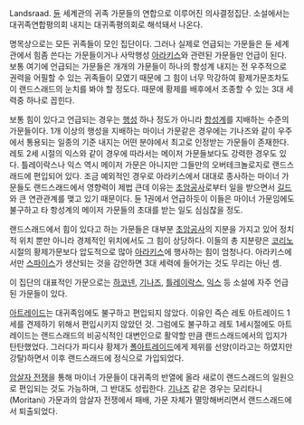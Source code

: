 Landsraad. [듄](%EB%93%84.md) 세계관의 귀족 가문들의 연합으로 이루어진 의사결정집단. 소설에서는 대귀족연합평의회
내지는 대귀족평의회로 해석돼서 나온다.

명목상으로는 모든 귀족들이 모인 집단이다. 그러나 실제로 언급되는 가문들은 듄 세계관에서 힘좀 쓴다는 가문들이거나 사막행성
[아라키스](%EC%95%84%EB%9D%BC%ED%82%A4%EC%8A%A4.md)와 관련된 가문들만 언급이 된다. 보통 여기에
언급되는 가문들은 개개의 가문들이 하나의 항성계 내지는 전 우주적으로 권력을 어필할 수 있는 귀족들이 모였기 때문에 그 힘이 너무 막강하여
황제가문조차도 이 랜드스래드의 눈치를 봐야 할 정도다. 때문에 황제를 배후에서 조종할 수 있는 3대 세력중 하나로 꼽힌다.

보통 힘이 있다고 언급되는 경우는 [행성](%ED%96%89%EC%84%B1.md) 하나 정도가 아니라
[항성계](%ED%95%AD%EC%84%B1%EA%B3%84.md)를 지배하는 수준의 가문들이다. 1개 이상의 행성을 지배하는 마이너
가문같은 경우에는 기나즈와 같이 우주에서 통용되는 일종의 기준 내지는 어떤 분야에서 최고로 인정받는 가문들이 존재한다. 레토 2세 시절의
익스와 같이 경우에 따라서는 메이저 가문들보다도 강력한 경우도 있다. 틀레이락스나 익스 역시 메이저 가문은 아니지만 그들만의 오버테크놀로지로
랜드스래드에 편입되어 있다. 조금 예외적인 경우로 아라키스에서 대대로 종사하는 마이너 가문들도 랜드스래드에서 영향력이 제법 큰데 이유는
[초암공사](%EC%B4%88%EC%95%94%EA%B3%B5%EC%82%AC.md)로부터 일을 받으면서
[길드](%EA%B8%B8%EB%93%9C.md)와 큰 연관관계를 맺고 있기 때문이다. 듄 1권에서 언급하듯이 이들은 마이너 가문임에도
불구하고 타 항성계의 메이저 가문들의 초대를 받는 일도 심심찮을 정도.

랜드스래드에서 힘이 있다고 하는 가문들은 대부분 [초암공사](%EC%B4%88%EC%95%94%EA%B3%B5%EC%82%AC.md)의
지분을 가지고 있어 정치적 위치 뿐만 아니라 경제적인 위치에서도 그 힘이 상당하다. 이들의 총 지분량은
[코리노](%EC%BD%94%EB%A6%AC%EB%85%B8.md)시절의 황제가문보다 압도적으로 많아
[아라키스](%EC%95%84%EB%9D%BC%ED%82%A4%EC%8A%A4.md)에 행사하는 힘이 엄청나다. 아라키스에서만
[스파이스](%EC%8A%A4%ED%8C%8C%EC%9D%B4%EC%8A%A4.md)가 생산되는 것을 감안하면 3대 세력에 들어가는
것도 무리는 아닌 셈.

이 집단의 대표적인 가문으로는 [하코넨](%ED%95%98%EC%BD%94%EB%84%A8.md),
[기나즈](%EA%B8%B0%EB%82%98%EC%A6%88.md),
[틀레이락스](%ED%8B%80%EB%A0%88%EC%9D%B4%EB%9D%BD%EC%8A%A4.md),
[익스](%EC%9D%B5%EC%8A%A4.md) 등 소설에 자주 언급된 가문들이 있다.

[아트레이드](%EC%95%84%ED%8A%B8%EB%A0%88%EC%9D%B4%EB%93%9C.md)는 대귀족임에도 불구하고 편입되지
않았다. 이유인 즉슨 레토 아트레이드 1세를 견제하기 위해서 편입시키지 않았던 것. 그럼에도 불구하고 레토 1세시절에도 아트레이드는
랜드스래드의 비공식적인 대변인으로 활약할 만큼 랜드스래드에서의 입지가 탄탄했었다. 그러다가 파디샤 황제가 [폴아트레이드](%ED%8F%B4%20%EC%95%84%ED%8A%B8%EB%A0%88%EC%9D%B4%EB%93%9C.md)에게 제위를
선양(이라고는 하였지만 강탈)하면서 이후 랜드스래드에 정식으로 가입되었다.

[암살자 전쟁](%EC%95%94%EC%82%B4%EC%9E%90%20%EC%A0%84%EC%9F%81.md)을 통해 마이너 가문들이
대귀족의 반열에 올라 새로이 랜드스래드의 일원으로 편입되는 것도 가능하며, 그 반대도 성립한다.
[기나즈](%EA%B8%B0%EB%82%98%EC%A6%88.md) 같은 경우는 모리타니(Moritani) 가문과의 암살자 전쟁에서
패배, 가문 자체가 멸망해버리면서 랜드스래드에서 퇴출되었다.

